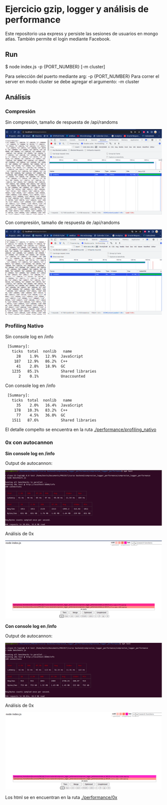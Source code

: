 # Ejercicio gzip, logger y análisis de performance

Este repositorio usa express y persiste las sesiones de usuarios en mongo atlas.
También permite el login mediante Facebook.

## Run

$  node index.js -p {PORT_NUMBER} [-m cluster]


Para selección del puerto mediante arg: -p {PORT_NUMBER}
Para correr el server en modo cluster se debe agregar el argumento: -m cluster

## Análisis

### Compresión 

Sin compresión, tamaño de respuesta de /api/randoms

![alt text](./images/api_randoms_sin_compresion.png)

Con compresión, tamaño de respuesta de /api/randoms

![alt text](./images/api_randoms_con_compresion.png)

### Profiling Nativo

Sin console log en /info

```
 [Summary]:
   ticks  total  nonlib   name
     28    1.9%   12.9%  JavaScript
    187   12.9%   86.2%  C++
     41    2.8%   18.9%  GC
   1235   85.1%          Shared libraries
      2    0.1%          Unaccounted

```


Con console log en /info

```
 [Summary]:
   ticks  total  nonlib   name
     35    2.0%   16.4%  JavaScript
    178   10.3%   83.2%  C++
     77    4.5%   36.0%  GC
   1511   87.6%          Shared libraries
```

El detalle compelto se encuentra en la ruta [./performance/profiling_nativo](./performance/profiling_nativo)

### 0x con autocannon

**Sin console log en /info**

Output de autocannon:

![alt text](./images/benchmark_sin_consolelog.png)

Análisis de 0x

![alt text](./images/0x_sin_consolelog.png)

**Con console log en /info**

Output de autocannon:

![alt text](./images/benchmark_con_consolelog.png)

Análisis de 0x

![alt text](./images/0x_con_consolelog.png)

Los html se en encuentran en la ruta [./performance/0x](./performance/0x)